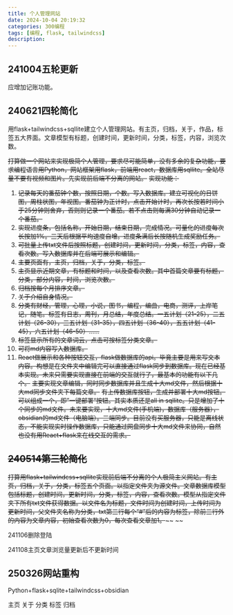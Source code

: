 ```yaml
---
title: 个人管理网站
date: 2024-10-04 20:19:32
categories: 300编程
tags: [编程, flask, tailwindcss]
description: 
---
```

## 241004五轮更新

应增加记账功能。

## 240621四轮简化

用flask+tailwindcss+sqllite建立个人管理网站。有主页，归档，关于，作品，标签五大界面。文章模型有标题，创建时间，更新时间，分类，标签，内容，浏览次数。

~~打算做一个网站来实现极简个人管理，要求尽可能简单，没有多余的复杂功能，要求编程语言用Python，网站框架用flask，前端用react，数据库用sqllite。全站尽量不要有视频和图片。先实现前后端不分离的网站。~~
~~实现功能：~~

1. ~~记录每天的番茄钟个数，按照日期，个数。写入数据库。建立可视化的日饼图，周柱状图，年视图。番茄钟为正计时，点击开始计时，再次长按若时间小于25分钟则舍弃，否则则记录一个番茄。若不点击则每满30分钟自动记录一个番茄。~~
2. ~~实现进度条，包括名称，开始日期，结束日期，完成情况。可量化的进度每次长按加1%。三天后根据平均速度自增。进度条满后长按随机生成奖励任务。~~
3. ~~可批量上传txt文件后按照标题，创建时间，更新时间，分类，标签，内容，查看次数。写入数据库并在后端可展示和编辑。~~
4. ~~主要页面有，主页，归档，关于，分类，标签。~~
5. ~~主页显示近期文章，有标题和时间，以及查看次数。其中首篇文章要有标题，分类，部分内容，时间，浏览次数。~~
6. ~~归档按每个月排序文章。~~
7. ~~关于介绍自身情况。~~
8. ~~分类有财经，管理，心理，小说，图书，编程，编曲，电商，测评，上岸笔记，随笔。标签有日志，周刊，月总结，年度总结。一五计划（21-25），二五计划（26-30），三五计划（31-35），四五计划（36-40），五五计划（41-45），六五计划（46-50）……~~
9. ~~标签显示所有的文章词云，点击可按标签分类文章。~~
10. ~~可将md内容写入数据库。~~
10. ~~React做展示和各种按钮交互，flask做数据库的api。毕竟主要是用来写文本内容。构想是在文件夹中编辑完可以直接通过flask同步到数据库。现在已经基本实现。未来只需要实现直接在前端的交互就行了，最基本的功能有以下几个。~~
    ~~主要实现文章编辑，同时同步数据库并且生成十大md文件，然后根据十大md同步文件夹下每篇文章。~~
    ~~有上传数据库按钮，生成并部署十大md按钮。可以组成一个，即”一键部署“按钮。其实本质还是all in sqllite。只是增加了十个同步的md文件。未来要实现，十大md文件(手机端)，数据库（服务器），obsidian的md文件（电脑端）。三端同步。目前没有买服务器，只能是离线状态，不能实现实时操作数据库，只能通过网盘同步十大md文件来协同，自然也没有用React+flask来在线交互的需求。~~
  

## ~~240514第三轮简化~~

~~打算用flask+tailwindcss+sqllite实现前后端不分离的个人极简主义网站。有主页，归档，关于，分类，标签五个页面。以指定文件夹为源文件。文章数据库模型包括标题，创建时间，更新时间，分类，标签，内容，查看次数。模型从指定文件夹下所有txt文件获得数据。以文件名为标题，文件时间为创建时间，上传时间为更新时间，父文件夹名称为分类，txt第三行每个“#”后的内容为标签，除前三行外的内容为文章内容，初始查看次数为0，每次查看文章加1。~~~~
~~

241106删除登陆

241108主页文章浏览量更新后不更新时间

## 250326网站重构

Python+flask+sqlite+tailwindcss+obsidian

主页
关于
分类 
标签
归档

